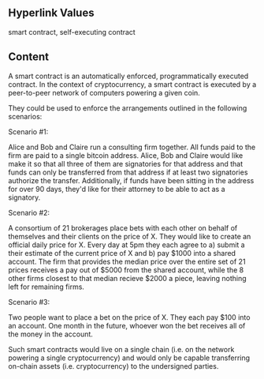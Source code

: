 ## Hyperlink Values

smart contract, self-executing contract

## Content

A smart contract is an automatically enforced, programmatically executed contract. In the context of cryptocurrency, a smart contract is executed by a peer-to-peer network of computers powering a given coin.

They could be used to enforce the arrangements outlined in the following scenarios:

Scenario #1:

Alice and Bob and Claire run a consulting firm together. All funds paid to the firm are paid to a single bitcoin address. Alice, Bob and Claire would like make it so that all three of them are signatories for that address and that funds can only be transferred from that address if at least two signatories authorize the transfer. Additionally, if funds have been sitting in the address for over 90 days, they'd like for their attorney to be able to act as a signatory.

Scenario #2:

A consortium of 21 brokerages place bets with each other on behalf of themselves and their clients on the price of X. They would like to create an official daily price for X. Every day at 5pm they each agree to a) submit a their estimate of the current price of X and b) pay $1000 into a shared account. The firm that provides the median price over the entire set of 21 prices receives a pay out of $5000 from the shared account, while the 8 other firms closest to that median recieve $2000 a piece, leaving nothing left for remaining firms. 

Scenario #3:

Two people want to place a bet on the price of X. They each pay $100 into an account. One month in the future, whoever won the bet receives all of the money in the account.

Such smart contracts would live on a single chain (i.e. on the network powering a single cryptocurrency) and would only be capable transferring on-chain assets (i.e. cryptocurrency) to the undersigned parties. 

